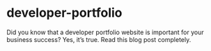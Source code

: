 # developer-portfolio
Did you know that a developer portfolio website is important for your business success? Yes, it’s true. Read this blog post completely.

